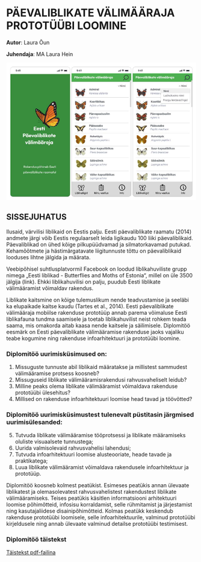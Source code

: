 # PÄEVALIBLIKATE VÄLIMÄÄRAJA PROTOTÜÜBI LOOMINE

**Autor**: Laura Õun

**Juhendaja**: MA Laura Hein

![Rakenduse vaated](./Vaated.png)

## SISSEJUHATUS
Ilusaid, värvilisi liblikaid on Eestis palju. Eesti päevaliblikate raamatu (2014) andmete järgi võib Eestis regulaarselt leida ligikaudu 100 liiki päevaliblikaid. Päevaliblikad on ühed kõige pilkupüüdvamad ja silmatorkavamad putukad. Kehamõõtmete ja hästimärgatavate liigitunnuste tõttu on päevaliblikaid looduses lihtne jälgida ja määrata.

Veebipõhisel suhtlusplatvormil Facebook on loodud liblikahuviliste grupp nimega „Eesti liblikad - Butterflies and Moths of Estonia“, millel on üle 3500 jälgija (link). Ehkki liblikahuvilisi on palju, puudub Eesti liblikate välimääramist võimaldav rakendus.

Liblikate kaitsmine on kõige tulemuslikum nende teadvustamise ja seeläbi ka elupaikade kaitse kaudu (Tartes et al., 2014). Eesti päevaliblikate välimääraja mobiilse rakenduse prototüüp annab parema võimaluse Eesti liblikafauna tundma saamisele ja toetab liblikahuvilist neist rohkem teada saama, mis omakorda aitab kaasa nende kaitsele ja säilimisele.
Diplomitöö eesmärk on Eesti päevaliblikate välimääramise rakenduse jaoks vajaliku teabe kogumine ning rakenduse infoarhitektuuri ja prototüübi loomine.

### Diplomitöö uurimisküsimused on:
1. Missuguste tunnuste abil liblikaid määratakse ja millistest sammudest välimääramise protsess koosneb?
2. Missuguseid liblikate välimääramisrakendusi rahvusvaheliselt leidub?
3. Milline peaks olema liblikate välimääramist võimaldava rakenduse prototüübi ülesehitus?
4. Millised on rakenduse infoarhitektuuri loomise head tavad ja töövõtted?

### Diplomitöö uurimisküsimustest tulenevalt püstitasin järgmised uurimisülesanded:
5. Tutvuda liblikate välimääramise tööprotsessi ja liblikate määramiseks oluliste visuaalsete tunnustega;
6. Uurida valmisolevaid rahvusvahelisi lahendusi;
7. Tutvuda infoarhitektuuri loomise alusteooriate, heade tavade ja praktikatega;
8. Luua liblikate välimääramist võimaldava rakendusele infoarhitektuur ja prototüüp.

Diplomitöö koosneb kolmest peatükist. Esimeses peatükis annan ülevaate liblikatest ja olemasolevatest rahvusvahelistest rakendustest liblikate välimääramiseks. Teises peatükis käsitlen informatsiooni arhitektuuri loomise põhimõtteid, infosisu korraldamist, selle rühmitamist ja järjestamist ning kasutajaliidese disainipõhimõtteid. Kolmas peatükk keskendub rakenduse prototüübi loomisele, selle infoarhitektuurile, valminud prototüübi kirjeldusele ning annab ülevaate valminud detailse prototüübi testimisest.

### Diplomitöö täistekst
[Täistekst pdf-failina](./Liblikarakendus.pdf)